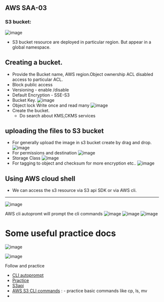 ## AWS SAA-03
### S3 bucket:
![image](https://github.com/user-attachments/assets/faa36ffd-e1aa-4747-9b50-43eb798e4d09)
- S3 bucket resource are deployed in particular region. But appear in a global namespace.
## Creating a bucket.
- Provide the Bucket name, AWS region.Object ownership ACL disabled access to particular ACL.
- Block public access
- Versioning - enable /disable
- Default Encryption - SSE-S3
- Bucket Key.
  ![image](https://github.com/user-attachments/assets/cb9549dc-b78c-4099-b568-43eebe83b536)
- Object lock Write once and read many
  ![image](https://github.com/user-attachments/assets/af402f86-34b1-4b91-bbd4-7b7f14f2ef03)
- Create the bucket.
    - Do search about KMS,CKMS services
## uploading the files to S3 bucket
- For generally upload the image in s3 bucket create by drag and drop.
  ![image](https://github.com/user-attachments/assets/50c53e61-361b-469b-b8f7-dd2a83832408)
- For permissions and destination
  ![image](https://github.com/user-attachments/assets/c9a9c199-b23a-4fee-8fb6-dae534014e3d)
- Storage Class
  ![image](https://github.com/user-attachments/assets/14884247-67f0-4d62-8d39-94c70c9e881f)
- For tagging to object and checksum for more encryption etc..
 ![image](https://github.com/user-attachments/assets/54bde492-3b7b-4c3c-9b4b-876487105695)

## Using AWS cloud shell
- We can access the s3 resource via S3 api SDK or via AWS cli.
---
![image](https://github.com/user-attachments/assets/c37e3626-0390-473e-be9d-ff8ee5bc793d)


AWS cli autopromt will prompt the cli commands
![image](https://github.com/user-attachments/assets/eec22c1a-c095-4e43-a02a-9ccc18813119)
![image](https://github.com/user-attachments/assets/414ec0ec-0d0e-4950-b159-9eb726a7b69e)
![image](https://github.com/user-attachments/assets/97754fb8-e137-45db-b80f-99d249b0641e)




# Some useful practice docs

![image](https://github.com/user-attachments/assets/2f1451a7-7dd2-4467-a08a-40c59af4838f)


![image](https://github.com/user-attachments/assets/421c2801-417d-41ac-a4c5-f7273349dba7)


Follow and practice
- <a href="https://docs.aws.amazon.com/cli/latest/userguide/cli-usage-parameters-prompting.html"> CLI autoprompt </a>
- <a href="https://docs.aws.amazon.com/cli/latest/userguide/cli-services-s3-commands.html"> Practice</a>
- <a href="https://awscli.amazonaws.com/v2/documentation/api/latest/reference/s3api/index.html"> S3api </a>
- <a href="https://docs.aws.amazon.com/cli/latest/reference/s3/"> AWS S3 CLI commands</a> :  - practice basic commands like cp, ls, mv
- 
